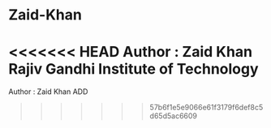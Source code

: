 # Zaid-Khan
<<<<<<< HEAD
Author : Zaid Khan Rajiv Gandhi Institute of Technology
=======
Author : Zaid Khan
ADD
>>>>>>> 57b6f1e5e9066e61f3179f6def8c5d65d5ac6609

